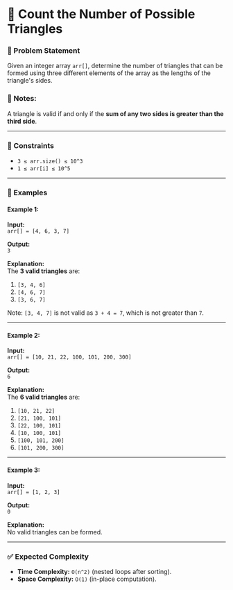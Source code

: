 # 🔺 Count the Number of Possible Triangles

### 📝 Problem Statement

Given an integer array `arr[]`, determine the number of triangles that can be formed using three different elements of the array as the lengths of the triangle's sides.

### 📌 Notes:

A triangle is valid if and only if the **sum of any two sides is greater than the third side**.

---

### 🔑 Constraints

- `3 ≤ arr.size() ≤ 10^3`
- `1 ≤ arr[i] ≤ 10^5`

---

### 🧩 Examples

#### Example 1:

**Input:**  
`arr[] = [4, 6, 3, 7]`

**Output:**  
`3`

**Explanation:**  
The **3 valid triangles** are:

1. `[3, 4, 6]`
2. `[4, 6, 7]`
3. `[3, 6, 7]`

Note: `[3, 4, 7]` is not valid as `3 + 4 = 7`, which is not greater than `7`.

---

#### Example 2:

**Input:**  
`arr[] = [10, 21, 22, 100, 101, 200, 300]`

**Output:**  
`6`

**Explanation:**  
The **6 valid triangles** are:

1. `[10, 21, 22]`
2. `[21, 100, 101]`
3. `[22, 100, 101]`
4. `[10, 100, 101]`
5. `[100, 101, 200]`
6. `[101, 200, 300]`

---

#### Example 3:

**Input:**  
`arr[] = [1, 2, 3]`

**Output:**  
`0`

**Explanation:**  
No valid triangles can be formed.

---

### ✅ Expected Complexity

- **Time Complexity:** `O(n^2)` (nested loops after sorting).
- **Space Complexity:** `O(1)` (in-place computation).
